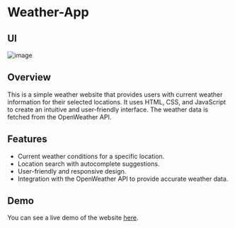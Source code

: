 # Weather-App
## UI
![image](https://github.com/Divvyanshiii/Weather-App/assets/100288357/fe36073d-080f-4901-a4eb-f1e6df3575aa)

## Overview

This is a simple weather website that provides users with current weather information for their selected locations. It uses HTML, CSS, and JavaScript to create an intuitive and user-friendly interface. The weather data is fetched from the OpenWeather API.

## Features

- Current weather conditions for a specific location.
- Location search with autocomplete suggestions.
- User-friendly and responsive design.
- Integration with the OpenWeather API to provide accurate weather data.

## Demo

You can see a live demo of the website [here](https://divvyanshiii.github.io/Weather-App/).

